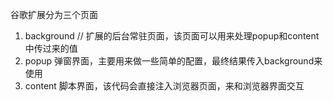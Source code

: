 谷歌扩展分为三个页面
1. background // 扩展的后台常驻页面，该页面可以用来处理popup和content中传过来的值
2. popup 弹窗界面，主要用来做一些简单的配置，最终结果传入background来使用
3. content 脚本界面，该代码会直接注入浏览器页面，来和浏览器界面交互